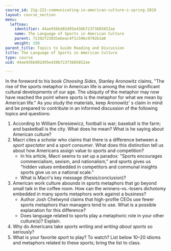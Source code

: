 ```yaml
---
course_id: 21g-221-communicating-in-american-culture-s-spring-2019
layout: course_section
menu:
  leftnav:
    identifier: 44ae936bd02d95e430b723f3685852ae
    name: The Language of Sports in American Culture
    parent: 71392f23035ebeac4f1c596c9792b3a0
    weight: 150
parent_title: Topics to Guide Reading and Discussion
title: The Language of Sports in American Culture
type: course
uid: 44ae936bd02d95e430b723f3685852ae

---
```


In the foreword to his book _Choosing Sides_, Stanley Aronowitz claims, "The rise of the sports metaphor in American life is among the most significant cultural developments of our age. The ubiquity of the metaphor may now have reached the point where sports is the metaphor for what we mean by American life." As you study the materials, keep Aronowitz' s claim in mind and be prepared to contribute in an informed discussion of the following topics and questions:

1.  According to William Deresiewicz, football is war; baseball is the farm; and basketball is the city. What does he mean? What is he saying about American culture?
2.  Macri cites a scholar who claims that there is a difference between a _sport spectator_ and a _sport consumer_. What does this distinction tell us about how Americans assign value to sports and competition?
    *   In his article, Macri seems to set up a paradox: "Sports encourages commercialism, sexism, and nationalism," and sports gives us "hidden values embedded in competitors and communal insights sports give us on a national scale."
    *   What is Macri's key message (thesis/conclusion)?
3.  American work culture abounds in sports metaphors that go beyond small taik in the coffee room. How can the winners-vs.-losers dichotomy embedded in many sports metaphors work against a business?
    *   Author Josh Chetwynd claims that high-profile CEOs use fewer sports metaphors than managers tend to use. What is a possible explanation for this difference?
    *   Does language related to sports play a metaphoric role in your other culture(s)? Explain.
4.  Why do Americans take _sports writing_ and _writing about sports_ so seriously?
5.  What is your favorite sport to play? To watch? List below 10–20 idioms and metaphors related to these sports; bring the list to class.